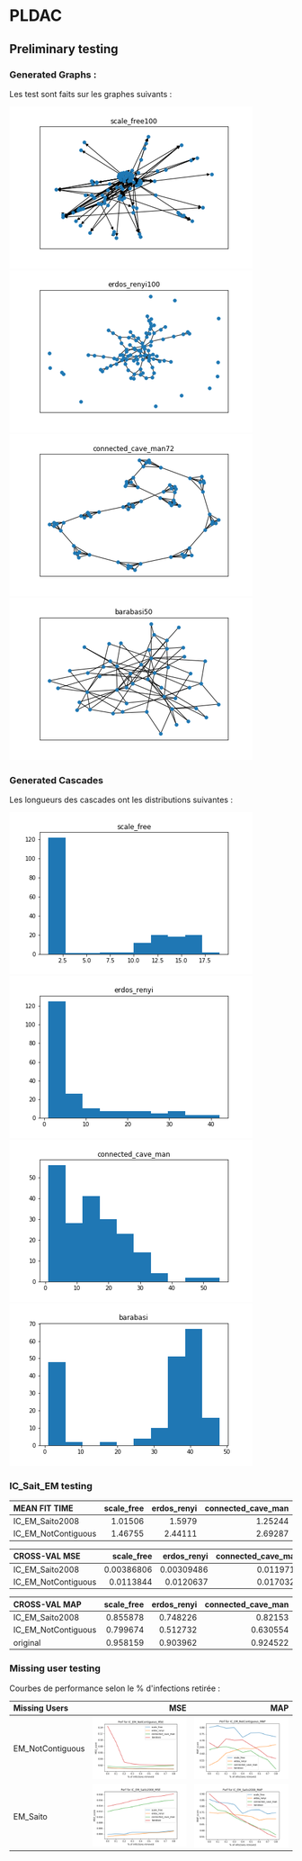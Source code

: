 # PLDAC

## Preliminary testing

###  Generated Graphs :

Les test sont faits sur les graphes suivants : <br>

![ScaleFree](IC_SAITO/data/eval/scale_free_g.png) ![ErdosRenyi](IC_SAITO/data/eval/erdos_renyi_g.png)  ![cave_man](IC_SAITO/data/eval/connected_cave_man_g.png)  ![Barabasi](IC_SAITO/data/eval/barabasi_g.png)

### Generated Cascades

Les longueurs des cascades ont les distributions suivantes : <br>

![ScaleFree](IC_SAITO/data/eval/scale_free_csc.png) ![ErdosRenyi](IC_SAITO/data/eval/erdos_renyi_csc.png)  ![cave_man](IC_SAITO/data/eval/connected_cave_man_csc.png)  ![Barabasi](IC_SAITO/data/eval/barabasi_csc.png)


### IC_Sait_EM testing

|    MEAN FIT TIME    |   scale_free |   erdos_renyi |   connected_cave_man |   barabasi |
|:--------------------|-------------:|--------------:|---------------------:|-----------:|
| IC_EM_Saito2008     |      1.01506 |       1.5979  |              1.25244 |    1.85783 |
| IC_EM_NotContiguous |      1.46755 |       2.44111 |              2.69287 |    2.51031 |

| CROSS-VAL MSE       |   scale_free |   erdos_renyi |   connected_cave_man |   barabasi |
|:--------------------|-------------:|--------------:|---------------------:|-----------:|
| IC_EM_Saito2008     |   0.00386806 |    0.00309486 |            0.0119716 |  0.0138163 |
| IC_EM_NotContiguous |   0.0113844  |    0.0120637  |            0.0170322 |  0.144018  |

| CROSS-VAL MAP       |   scale_free |   erdos_renyi |   connected_cave_man |   barabasi |
|:--------------------|-------------:|--------------:|---------------------:|-----------:|
| IC_EM_Saito2008     |     0.855878 |      0.748226 |             0.82153  |   0.900948 |
| IC_EM_NotContiguous |     0.799674 |      0.512732 |             0.630554 |   0.682687 |
| original            |     0.958159 |      0.903962 |             0.924522 |   0.944376 |

### Missing user testing

Courbes de performance selon le % d'infections retirée :

|  Missing Users   |                               MSE                                   |                                   MAP                              |
|:-----------------|--------------------------------------------------------------------:|-------------------------------------------------------------------:|
| EM_NotContiguous |![NotContiguous_MSE](IC_SAITO/data/eval/IC_EM_NotContiguous_MSE.png) |![NotContiguous_MAP](IC_SAITO/data/eval/IC_EM_NotContiguous_MAP.png)|
| EM_Saito         |![IC_EM_Saito2008_MSE](IC_SAITO/data/eval/IC_EM_Saito2008_MSE.png)   |![IC_EM_Saito2008_MAP](IC_SAITO/data/eval/IC_EM_Saito2008_MAP.png)  |
